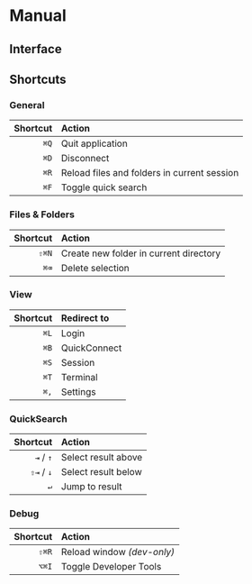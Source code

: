 # Manual

## Interface

## Shortcuts

### General

| Shortcut | Action |
| -------: | :----- |
| `⌘Q`     | Quit application
| `⌘D`     | Disconnect
| `⌘R`     | Reload files and folders in current session
| `⌘F`     | Toggle quick search

### Files & Folders

| Shortcut | Action |
| -------: | :----- |
| `⇧⌘N`    | Create new folder in current directory
| `⌘⌫`     | Delete selection


### View

| Shortcut | Redirect to |
| -------: | :---------- |
| `⌘L`     | Login
| `⌘B`     | QuickConnect
| `⌘S`     | Session
| `⌘T`     | Terminal
| `⌘,`     | Settings

### QuickSearch

| Shortcut | Action |
| -------: | :----- |
| `⇥` / `↑`| Select result above
| `⇧⇥` / `↓`| Select result below
| `↵`      | Jump to result

### Debug

| Shortcut | Action |
| -------: | :----- |
| `⇧⌘R`    | Reload window *(dev-only)*
| `⌥⌘I`    | Toggle Developer Tools
